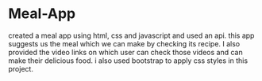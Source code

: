 # Meal-App
created a meal app using html, css and javascript and used an api.
this app suggests us the meal which we can make by checking its recipe.
I also provided the video links on which user can check those videos and can make their delicious food.
i also used bootstrap to apply css styles in this project.
